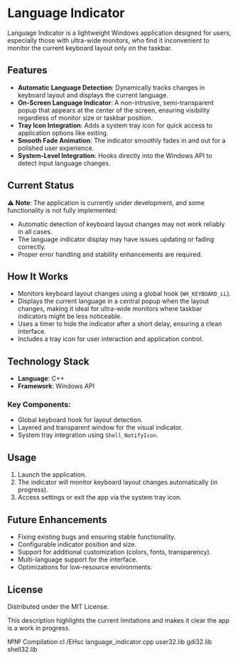 # Language Indicator

Language Indicator is a lightweight Windows application designed for users, especially those with ultra-wide monitors, who find it inconvenient to monitor the current keyboard layout only on the taskbar.

## Features

- **Automatic Language Detection**: Dynamically tracks changes in keyboard layout and displays the current language.
- **On-Screen Language Indicator**: A non-intrusive, semi-transparent popup that appears at the center of the screen, ensuring visibility regardless of monitor size or taskbar position.
- **Tray Icon Integration**: Adds a system tray icon for quick access to application options like exiting.
- **Smooth Fade Animation**: The indicator smoothly fades in and out for a polished user experience.
- **System-Level Integration**: Hooks directly into the Windows API to detect input language changes.

## Current Status

⚠️ **Note**: The application is currently under development, and some functionality is not fully implemented:

- Automatic detection of keyboard layout changes may not work reliably in all cases.
- The language indicator display may have issues updating or fading correctly.
- Proper error handling and stability enhancements are required.

## How It Works

- Monitors keyboard layout changes using a global hook (`WH_KEYBOARD_LL`).
- Displays the current language in a central popup when the layout changes, making it ideal for ultra-wide monitors where taskbar indicators might be less noticeable.
- Uses a timer to hide the indicator after a short delay, ensuring a clean interface.
- Includes a tray icon for user interaction and application control.

## Technology Stack

- **Language**: C++
- **Framework**: Windows API

### Key Components:

- Global keyboard hook for layout detection.
- Layered and transparent window for the visual indicator.
- System tray integration using `Shell_NotifyIcon`.

## Usage

1. Launch the application.
2. The indicator will monitor keyboard layout changes automatically (in progress).
3. Access settings or exit the app via the system tray icon.

## Future Enhancements

- Fixing existing bugs and ensuring stable functionality.
- Configurable indicator position and size.
- Support for additional customization (colors, fonts, transparency).
- Multi-language support for the interface.
- Optimizations for low-resource environments.

## License

Distributed under the MIT License.

This description highlights the current limitations and makes it clear the app is a work in progress.

№№ Compilation 
cl /EHsc language_indicator.cpp user32.lib gdi32.lib shell32.lib
